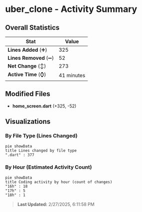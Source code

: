 # uber_clone - Activity Summary 

## Overall Statistics

| Stat                   | Value                                                             |
| ---------------------- | ----------------------------------------------------------------- |
| **Lines Added** (➕)   | 325                                          |
| **Lines Removed** (➖) | 52                                        |
| **Net Change** (↕)    | 273                |
| **Active Time** (⌚)   | 41 minutes |


## Modified Files
- **home_screen.dart** (+325, -52)

## Visualizations

### By File Type (Lines Changed)

```mermaid
pie showData
title Lines changed by file type
".dart" : 377
```

### By Hour (Estimated Activity Count)

```mermaid
pie showData
title Coding activity by hour (count of changes)
"16h" : 18
"17h" : 5
"18h" : 1
```


> **Last Updated:** 2/27/2025, 6:11:58 PM